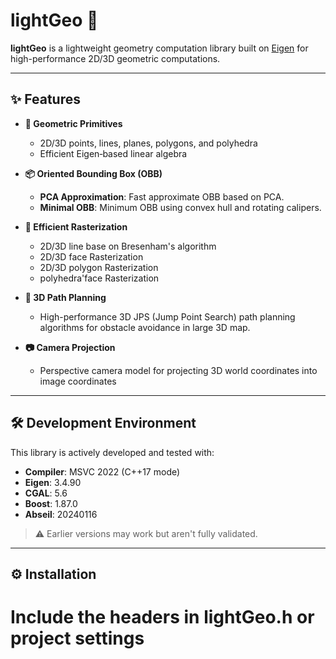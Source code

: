# lightGeo 🌟

**lightGeo** is a lightweight geometry computation library built on [Eigen](https://eigen.tuxfamily.org/index.php?title=Main_Page) for high-performance 2D/3D geometric computations.

---
## ✨ Features

- **🧩 Geometric Primitives**  
  - 2D/3D points, lines, planes, polygons, and polyhedra  
  - Efficient Eigen‑based linear algebra  

- **📦 Oriented Bounding Box (OBB)**  
  - **PCA Approximation**: Fast approximate OBB based on PCA. 
  - **Minimal OBB**: Minimum OBB using convex hull and rotating calipers.

- **🧱 Efficient Rasterization**  
  - 2D/3D line base on Bresenham's algorithm
  - 2D/3D face Rasterization
  - 2D/3D polygon Rasterization
  - polyhedra'face Rasterization 

- **🚀 3D Path Planning**  
  - High-performance 3D JPS (Jump Point Search) path planning algorithms for obstacle avoidance in large 3D map. 

- **📷 Camera Projection**  
  - Perspective camera model for projecting 3D world coordinates into image coordinates  
---

## 🛠 Development Environment
This library is actively developed and tested with:
- **Compiler**: MSVC 2022 (C++17 mode)
- **Eigen**: 3.4.90
- **CGAL**: 5.6
- **Boost**: 1.87.0
- **Abseil**: 20240116

> ⚠️ Earlier versions may work but aren't fully validated.

---

## ⚙️ Installation
# Include the headers in lightGeo.h or project settings
